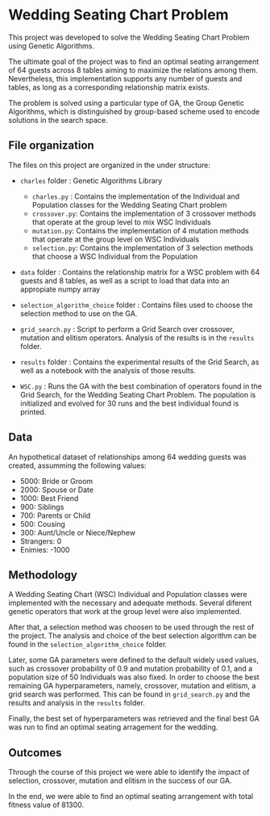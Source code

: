 # Wedding Seating Chart Problem

This project was developed to solve the Wedding Seating Chart Problem using Genetic Algorithms.

The ultimate goal of the project was to find an optimal seating arrangement of 64 guests across 8 tables aiming to maximize the relations among them. Nevertheless, this implementation supports any number of guests and tables, as long as a corresponding relationship matrix exists.

The problem is solved using a particular type of GA, the Group Genetic Algorithms, which is distinguished by group-based scheme used to encode solutions in the search space. 

## File organization

The files on this project are organized in the under structure:

- `charles` folder : Genetic Algorithms Library
    - `charles.py` : Contains the implementation of the Individual and Population classes for the Wedding Seating Chart problem
    - `crossover.py`: Contains the implementation of 3 crossover methods that operate at the group level to mix WSC Individuals
    - `mutation.py`: Contains the implementation of 4 mutation methods that operate at the group level on WSC Individuals
    - `selection.py`: Contains the implementation of 3 selection methods that choose a WSC Individual from the Population

    
- `data` folder : Contains the relationship matrix for a WSC problem with 64 guests and 8 tables, as well as a script to load that data into an appropiate numpy array


- `selection_algorithm_choice` folder : Contains files used to choose the selection method to use on the GA.

- `grid_search.py` : Script to perform a Grid Search over crossover, mutation and elitism operators. Analysis of the results is in the `results` folder.

- `results` folder : Contains the experimental results of the Grid Search, as well as a notebook with the analysis of those results.

- `WSC.py` : Runs the GA with the best combination of operators found in the Grid Search, for the Wedding Seating Chart Problem.
The population is initialized and evolved for 30 runs and the best individual found is printed.

## Data

An hypothetical dataset of relationships among 64 wedding guests was created, assumming the following values:

- 5000: Bride or Groom
- 2000: Spouse or Date
- 1000: Best Friend
- 900: Siblings
- 700: Parents or Child
- 500: Cousing
- 300: Aunt/Uncle or Niece/Nephew
- Strangers: 0
- Enimies: -1000

## Methodology

A Wedding Seating Chart (WSC) Individual and Population classes were implemented with the necessary and adequate methods. Several diferent genetic operators that work at the group level were also implemented.

After that, a selection method was choosen to be used through the rest of the project. The analysis and choice of the best selection algorithm can be found in the `selection_algorithm_choice` folder.

Later, some GA parameters were defined to the default widely used values, such as crossover probability of 0.9 and mutation probability of 0.1, and a population size of 50 Individuals was also fixed. In order to choose the best remaining GA hyperparameters, namely, crossover, mutation and elitism, a grid search was performed. This can be found in `grid_search.py` and the results and analysis in the `results` folder.

Finally, the best set of hyperparameters was retrieved and the final best GA was run to find an optimal seating arragement for the wedding.

## Outcomes

Through the course of this project we were able to identify the impact of selection, crossover, mutation and elitism in the success of our GA.

In the end, we were able to find an optimal seating arrangement with total fitness value of 81300.